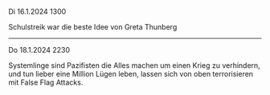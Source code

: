 Di 16.1.2024 1300

Schulstreik war die beste Idee
von Greta Thunberg

----

Do 18.1.2024 2230

Systemlinge sind Pazifisten
die Alles machen
um einen Krieg zu verhindern,
und tun lieber
eine Million Lügen leben,
lassen sich von oben terrorisieren
mit False Flag Attacks.

